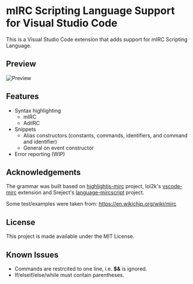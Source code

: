 # mIRC Scripting Language Support for Visual Studio Code

This is a Visual Studio Code extension that adds support for mIRC Scripting Language.

## Preview

![Preview](preview.gif)

## Features

- Syntax highlighting
  - mIRC
  - AdiIRC
- Snippets
  - Alias constructors (constants, commands, identifiers, and command and identifier)
  - General on event constructor
- Error reporting (WIP)

## Acknowledgements

The grammar was built based on
[highlightjs-mirc](https://github.com/highlightjs/highlightjs-mirc) project,
lol2k's [vscode-mirc](https://github.com/lol2k/vscode-mirc) extension and
Sreject's [language-mircscript](https://github.com/SReject/language-mircscript) project.

Some test/examples were taken from: <https://en.wikichip.org/wiki/mirc>

## License

This project is made available under the MIT License.

## Known Issues

- Commands are restrcited to one line, i.e. **\$&** is ignored.
- If/elseif/else/while must contain parentheses.
